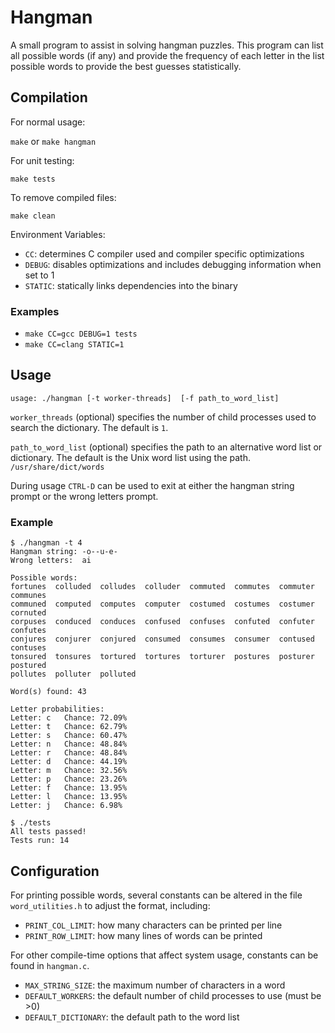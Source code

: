# Hangman

A small program to assist in solving hangman puzzles.  This program can
list all possible words (if any) and provide the frequency of each letter
in the list possible words to provide the best guesses statistically.

## Compilation

For normal usage:

`make` or `make hangman`

For unit testing:

`make tests`

To remove compiled files:

`make clean`

Environment Variables:
* `CC`: determines C compiler used and compiler specific optimizations
* `DEBUG`: disables optimizations and includes debugging information when set to 1
* `STATIC`: statically links dependencies into the binary

### Examples

* `make CC=gcc DEBUG=1 tests`
* `make CC=clang STATIC=1`

## Usage

`usage: ./hangman [-t worker-threads]  [-f path_to_word_list]`

`worker_threads` (optional) specifies the number of child processes used to
search the dictionary.  The default is `1`.

`path_to_word_list` (optional) specifies the path to an alternative word list
or dictionary.  The default is the Unix word list using the path.
`/usr/share/dict/words`

During usage `CTRL-D` can be used to exit at either the hangman string prompt
or the wrong letters prompt.

### Example

```
$ ./hangman -t 4
Hangman string: -o--u-e-
Wrong letters:  ai

Possible words:
fortunes  colluded  colludes  colluder  commuted  commutes  commuter  communes
communed  computed  computes  computer  costumed  costumes  costumer  cornuted
corpuses  conduced  conduces  confused  confuses  confuted  confuter  confutes
conjures  conjurer  conjured  consumed  consumes  consumer  contused  contuses
tonsured  tonsures  tortured  tortures  torturer  postures  posturer  postured
pollutes  polluter  polluted

Word(s) found: 43

Letter probabilities:
Letter: c	Chance: 72.09%
Letter: t	Chance: 62.79%
Letter: s	Chance: 60.47%
Letter: n	Chance: 48.84%
Letter: r	Chance: 48.84%
Letter: d	Chance: 44.19%
Letter: m	Chance: 32.56%
Letter: p	Chance: 23.26%
Letter: f	Chance: 13.95%
Letter: l	Chance: 13.95%
Letter: j	Chance: 6.98%

$ ./tests
All tests passed!
Tests run: 14
```

## Configuration

For printing possible words, several constants can be altered in the file
`word_utilities.h` to adjust the format, including:

* `PRINT_COL_LIMIT`: how many characters can be printed per line
* `PRINT_ROW_LIMIT`: how many lines of words can be printed

For other compile-time options that affect system usage, constants can be
found in `hangman.c`.

* `MAX_STRING_SIZE`: the maximum number of characters in a word
* `DEFAULT_WORKERS`: the default number of child processes to use (must be >0)
* `DEFAULT_DICTIONARY`: the default path to the word list
